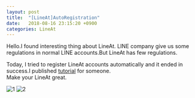 ```yaml
---
layout: post
title:  "[LineAt]AutoRegistration"
date:   2018-08-16 23:15:20 +0900
categories: LineAt
---
```

Hello.I found interesting thing about LineAt. LINE company give us some regulations in normal LINE accounts.But LineAt has few regulations.  

Today, I tried to register LineAt accounts automatically and it ended in success.I published [tutorial](https://github.com/k0tayan/LINEAtAuto) for someone.  
Make your LineAt great.

![1](https://user-images.githubusercontent.com/16555696/44211704-94535d80-a1a4-11e8-9225-65285cabe045.PNG)
![2](https://user-images.githubusercontent.com/16555696/44211725-9e755c00-a1a4-11e8-8725-7c9d89a48759.PNG)
